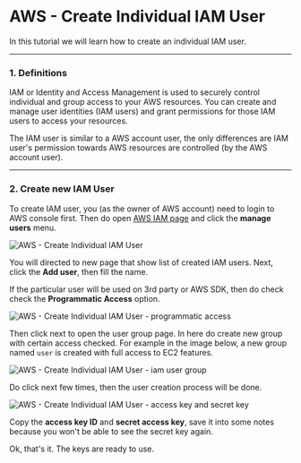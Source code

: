 # AWS - Create Individual IAM User

In this tutorial we will learn how to create an individual IAM user.

---

### 1. Definitions

IAM or Identity and Access Management is used to securely control individual and group access to your AWS resources. You can create and manage user identities (IAM users) and grant permissions for those IAM users to access your resources.

The IAM user is similar to a AWS account user, the only differences are IAM user's permission towards AWS resources are controlled (by the AWS account user).

---

### 2. Create new IAM User

To create IAM user, you (as the owner of AWS account) need to login to AWS console first. Then do open [AWS IAM page](https://console.aws.amazon.com/iam/home?region=ap-southeast-1#/home) and click the **manage users** menu.

![AWS - Create Individual IAM User](https://i.imgur.com/yx8dVAR.png)

You will directed to new page that show list of created IAM users. Next, click the **Add user**, then fill the name.

If the particular user will be used on 3rd party or AWS SDK, then do check check the **Programmatic Access** option.

![AWS - Create Individual IAM User - programmatic access](https://i.imgur.com/2V7shR9.png)

Then click next to open the user group page. In here do create new group with certain access checked. For example in the image below, a new group named `user` is created with full access to EC2 features.

![AWS - Create Individual IAM User - iam user group](https://i.imgur.com/l46C9OQ.png)

Do click next few times, then the user creation process will be done.

![AWS - Create Individual IAM User - access key and secret key](https://i.imgur.com/oqAAWZv.png)

Copy the **access key ID** and **secret access key**, save it into some notes because you won't be able to see the secret key again.

Ok, that's it. The keys are ready to use.
